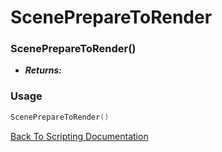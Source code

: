 # ScenePrepareToRender

### ScenePrepareToRender()
- ***Returns:*** 

### Usage

```Lua
ScenePrepareToRender()
```


[Back To Scripting Documentation](../README.md)
